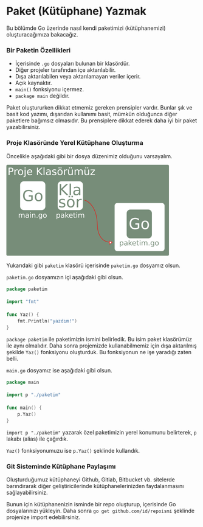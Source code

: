 # Paket \(Kütüphane\) Yazmak

Bu bölümde Go üzerinde nasıl kendi paketimizi \(kütüphanemizi\) oluşturacağımıza bakacağız.

### Bir Paketin Özellikleri

* İçerisinde `.go` dosyaları bulunan bir klasördür.
* Diğer projeler tarafından içe aktarılabilir.
* Dışa aktarılabilen veya aktarılamayan veriler içerir.
* Açık kaynaktır.
* `main()` fonksiyonu içermez.
* `package main` değildir.

Paket oluştururken dikkat etmemiz gereken prensipler vardır. Bunlar şık ve basit kod yazımı, dışarıdan kullanımı basit, mümkün olduğunca diğer paketlere bağımsız olmasıdır. Bu prensiplere dikkat ederek daha iyi bir paket yazabilirsiniz.

### Proje Klasöründe Yerel Kütüphane Oluşturma

Öncelikle aşağıdaki gibi bir dosya düzenimiz olduğunu varsayalım.

![Proje Klas&#xF6;r&#xFC;m&#xFC;z&#xFC;n Yap&#x131;s&#x131;](../.gitbook/assets/package.png)

Yukarıdaki gibi `paketim` klasörü içerisinde `paketim.go` dosyamız olsun.

`paketim.go` dosyamızın içi aşağıdaki gibi olsun.

```go
package paketim

import "fmt"

func Yaz() {
	fmt.Println("yazdım!")
}
```

`package paketim` ile paketimizin ismini belirledik. Bu isim paket klasörümüz ile aynı olmalıdır. Daha sonra projemizde kullanabilmemiz için dışa aktarılmış şekilde `Yaz()` fonksiyonu oluşturduk. Bu fonksiyonun ne işe yaradığı zaten belli.

`main.go` dosyamız ise aşağıdaki gibi olsun.

```go
package main

import p "./paketim"

func main() {
	p.Yaz()
}
```

`import p "./paketim"` yazarak özel paketimizin yerel konumunu belirterek, `p` lakabı \(alias\) ile çağırdık.

`Yaz()` fonksiyonumuzu ise `p.Yaz()` şeklinde kullandık.

### Git Sisteminde Kütüphane Paylaşımı

Oluşturduğumuz kütüphaneyi Github, Gitlab, Bitbucket vb. sitelerde barındırarak diğer geliştiricilerinde kütüphanelerinizden faydalanmasını sağlayabilirsiniz.

Bunun için kütüphanenizin isminde bir repo oluşturup, içerisinde Go dosyalarınızı yükleyin. Daha sonra `go get github.com/id/repoismi` şeklinde projenize import edebilirsiniz.

